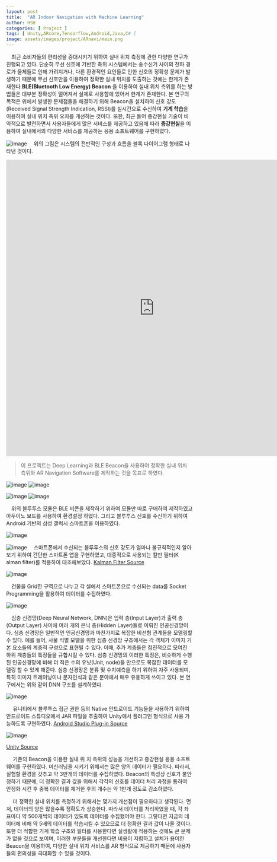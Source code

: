 ```yaml
---
layout: post
title:  "AR Indoor Navigation with Machine Learning"
author: HSH
categories: [ Project ]
tags: [ Unity,ARcore,Tensorflow,Android,Java,C# ]
image: assets/images/project/ARnavi/main.png
---
```

　최근 소비자들의 편리성을 증대시키기 위하여 실내 위치 측정에 관한 다양한 연구가 진행되고 있다. 단순히 무선 신호에 기반한 측위 시스템에서는 송수신기 사이의 전파 경로가 물체들로 인해 가려지거나, 다른 환경적인 요인들로 인한 신호의 정확성 문제가 발생하기 때문에 무선 신호만을 이용하여 정확한 실내 위치를 도출하는 것에는 한계가 존재한다.**BLE(Bluetooth Low Energy) Beacon** 을 이용하여 실내 위치 측위를 하는 방법들은 대부분 정확성이 떨어져서 실제로 사용함에 있어서 한계가 존재한다. 본 연구의 목적은 위에서 발생한 문제점들을 해결하기 위해 Beacon을 설치하여 신호 강도(Received Signal Strength Indication, RSSI)를 실시간으로 수신하여 **기계 학습**을 이용하여 실내 위치 측위 오차를 개선하는 것이다. 또한, 최근 들어 증강현실 기술이 비약적으로 발전하면서 사용자들에게 많은 서비스를 제공하고 있음에 따라 **증강현실**을 이용하여 실내에서의 다양한 서비스를 제공하는 응용 소프트웨어를 구현하였다.

![image](../assets/images/project/ARnavi/diagram.png)
　위의 그림은 시스템의 전반적인 구성과 흐름을 블록 다이어그램 형태로 나타낸 것이다.

<iframe width="800" height="800" src="https://youtube.com/embed/_nfCblHYu-I" frameborder="0" allow="accelerometer; encrypted-media; gyroscope; picture-in-picture" allowfullscreen></iframe>

> 이 프로젝트는 Deep Learning과 BLE Beacon을 사용하여 정확한 실내 위치 측위와 AR Navigation Software를 제작하는 것을 목표로 하였다.

![image](../assets/images/project/ARnavi/hm_10.jpg)	![image](../assets/images/project/ARnavi/hm_10_spec.png)

![image](../assets/images/project/ARnavi/galaxy.png)  ![image](../assets/images/project/ARnavi/galaxy_spec.png)


　위의 블루투스 모듈은 BLE 비콘을 제작하기 위하여 모듈만 따로 구매하여 제작하였고 아두이노 보드를 사용하여 환경설정 하였다. 그리고 블루투스 신호를 수신하기 위하여 Android 기반의 삼성 갤럭시 스마트폰을 이용하였다.

![image](../assets/images/project/ARnavi/signal_text.gif)

![image](../assets/images/project/ARnavi/filter.png)
　스마트폰에서 수신되는 블루투스의 신호 강도가 얼마나 불규칙적인지 알아보기 위하여 간단한 스마트폰 앱을 구현하였고, 대중적으로 사용되는 칼만 필터(K	alman filter)를 적용하여 대조해보았다.
[Kalman Filter Source](https://hsh0321.github.io/ARnavi/filter)

![image](../assets/images/project/ARnavi/hitech.png)

　건물을 Grid한 구역으로 나누고 각 셀에서 스마트폰으로 수신되는 data를 Socket Programming을 활용하여 데이터를 수집하였다.

![image](../assets/images/project/ARnavi/dnn.png)

　심층 신경망(Deep Neural Network, DNN)은 입력 층(Input Layer)과 출력 층(Output Layer) 사이에 여러 개의 은닉 층(Hidden Layer)들로 이뤄진 인공신경망이다. 심층 신경망은 일반적인 인공신경망과 마찬가지로 복잡한 비선형 관계들을 모델링할 수 있다. 예를 들어, 사물 식별 모델을 위한 심층 신경망 구조에서는 각 객체가 이미지 기본 요소들의 계층적 구성으로 표현될 수 있다. 이때, 추가 계층들은 점진적으로 모여진 하위 계층들의 특징들을 규합시킬 수 있다. 심층 신경망의 이러한 특징은, 비슷하게 수행된 인공신경망에 비해 더 적은 수의 유닛(Unit, node)들 만으로도 복잡한 데이터를 모델링 할 수 있게 해준다. 심층 신경망은 분류 및 수치예측을 하기 위하여 자주 사용되며, 특히 이미지 트레이닝이나 문자인식과 같은 분야에서 매우 유용하게 쓰이고 있다. 본 연구에서는 위와 같이 DNN 구조를 설계하였다.


![image](../assets/images/project/ARnavi/eclipse1.gif)

　 유니티에서 블루투스 접근 권한 등의 Native 안드로이드 기능들을 사용하기 위하여 안드로이드 스튜디오에서 JAR 파일을 추출하여 Unity에서 플러그인 형식으로 사용 가능하도록 구현하였다.
[Android Studio Plug-in Source](https://hsh0321.github.io)



![image](../assets/images/project/ARnavi/Unity1.png)

[Unity Source](https://hsh0321.github.io)


　 기존의 Beacon을 이용한 실내 위 치 측위의 성능을 개선하고 증강현실 응용 소프트 웨어를 구현하였다. 머신러닝을 시키기 위해서는 많은 양의 데이터가 필요하다. 따라서, 실험할 환경을 갖추고 약 3만개의 데이터를 수집하였다. Beacon의 특성상 신호가 불안정하기 때문에, 더 정확한 결과 값을 위해서 각각의 신호를 데이터 처리 과정을 통하여 안정화 시킨 후 중복 데이터를 제거한 후의 개수는 약 1만개 정도로 감소하였다.

　 더 정확한 실내 위치를 측정하기 위해서는 몇가지 개선점이 필요하다고 생각된다. 먼저, 데이터의 양은 많을수록 정확도가 상승한다. 따라서 데이터를 처리하였을 때, 각 좌표마다 약 500개씩의 데이터가 있도록 데이터를 수집했어야 한다. 그렇다면 지금의 데이터에 비해 약 5배의 데이터를 학습시킬 수 있으므로 더 정확한 결과 값이 나올 것이다. 또한 더 적합한 기계 학습 구조와 필터를 사용한다면 실생활에 적용하는 것에도 큰 문제가 없을 것으로 보이며, 이러한 부분들을 개선한다면 비용이 저렴하고 설치가 용이한 Beacon을 이용하여, 다양한 실내 위치 서비스를 AR 형식으로 제공하기 때문에 사용자들의 편의성을 극대화할 수 있을 것이다.


